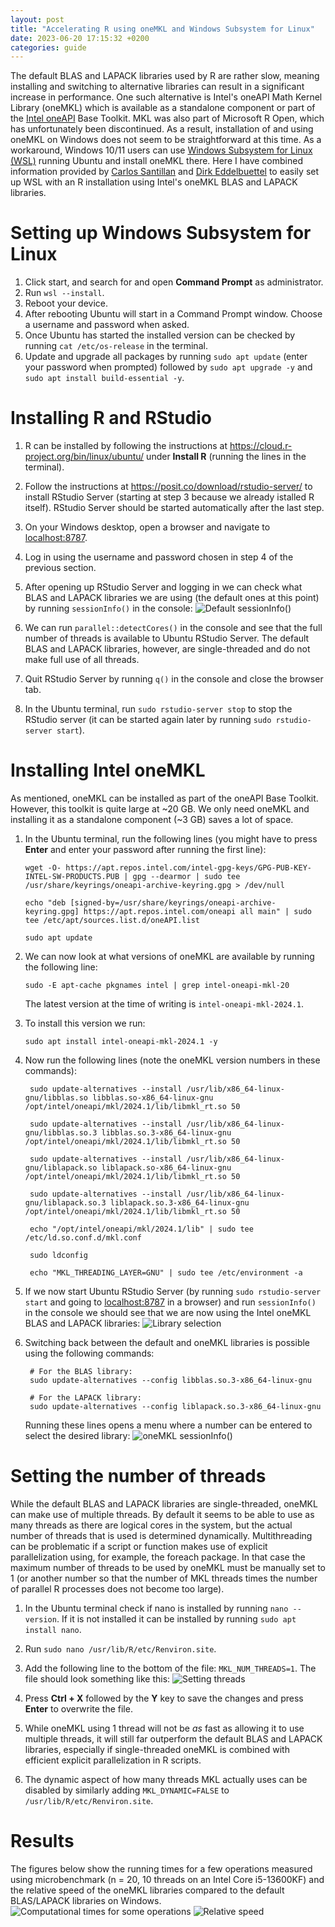 ```yaml
---
layout: post
title: "Accelerating R using oneMKL and Windows Subsystem for Linux"
date: 2023-06-20 17:15:32 +0200
categories: guide
---
```


The default BLAS and LAPACK libraries used by R are rather slow, meaning installing and switching to alternative libraries can result in a significant increase in performance. One such alternative is Intel's oneAPI Math Kernel Library (oneMKL) which is available as a standalone component or part of the [Intel oneAPI](https://www.intel.com/content/www/us/en/developer/tools/oneapi/overview.html) Base Toolkit. MKL was also part of Microsoft R Open, which has unfortunately been discontinued. As a result, installation of and using oneMKL on Windows does not seem to be straightforward at this time. As a workaround, Windows 10/11 users can use [Windows Subsystem for Linux (WSL)](https://ubuntu.com/wsl) running Ubuntu and install oneMKL there. Here I have combined information provided by [Carlos Santillan](https://csantill.github.io/RPerformanceWBLAS/) and [Dirk Eddelbuettel](http://dirk.eddelbuettel.com/blog/2018/04/15/) to easily set up WSL with an R installation using Intel's oneMKL BLAS and LAPACK libraries.

# Setting up Windows Subsystem for Linux

1.  Click start, and search for and open **Command Prompt** as administrator.
2.  Run `wsl --install`.
3.  Reboot your device.
4.  After rebooting Ubuntu will start in a Command Prompt window. Choose a username and password when asked.
5.  Once Ubuntu has started the installed version can be checked by running `cat /etc/os-release` in the terminal.
6.  Update and upgrade all packages by running `sudo apt update` (enter your password when prompted) followed by `sudo apt upgrade -y` and `sudo apt install build-essential -y`.

# Installing R and RStudio

1.  R can be installed by following the instructions at <https://cloud.r-project.org/bin/linux/ubuntu/> under **Install R** (running the lines in the terminal).

2.  Follow the instructions at <https://posit.co/download/rstudio-server/> to install RStudio Server (starting at step 3 because we already istalled R itself). RStudio Server should be started automatically after the last step.

3.  On your Windows desktop, open a browser and navigate to <localhost:8787>.

4.  Log in using the username and password chosen in step 4 of the previous section.

5.  After opening up RStudio Server and logging in we can check what BLAS and LAPACK libraries we are using (the default ones at this point) by running `sessionInfo()` in the console: ![Default sessionInfo()](/assets/sessionInfo_default.png)

6.  We can run `parallel::detectCores()` in the console and see that the full number of threads is available to Ubuntu RStudio Server. The default BLAS and LAPACK libraries, however, are single-threaded and do not make full use of all threads.

7.  Quit RStudio Server by running `q()` in the console and close the browser tab.

8.  In the Ubuntu terminal, run `sudo rstudio-server stop` to stop the RStudio server (it can be started again later by running `sudo rstudio-server start`).

# Installing Intel oneMKL

As mentioned, oneMKL can be installed as part of the oneAPI Base Toolkit. However, this toolkit is quite large at \~20 GB. We only need oneMKL and installing it as a standalone component (\~3 GB) saves a lot of space.

1.  In the Ubuntu terminal, run the following lines (you might have to press **Enter** and enter your password after running the first line):

    ```         
    wget -O- https://apt.repos.intel.com/intel-gpg-keys/GPG-PUB-KEY-INTEL-SW-PRODUCTS.PUB | gpg --dearmor | sudo tee /usr/share/keyrings/oneapi-archive-keyring.gpg > /dev/null

    echo "deb [signed-by=/usr/share/keyrings/oneapi-archive-keyring.gpg] https://apt.repos.intel.com/oneapi all main" | sudo tee /etc/apt/sources.list.d/oneAPI.list

    sudo apt update
    ```

2.  We can now look at what versions of oneMKL are available by running the following line:

    ```         
    sudo -E apt-cache pkgnames intel | grep intel-oneapi-mkl-20
    ```

    The latest version at the time of writing is `intel-oneapi-mkl-2024.1`.

3.  To install this version we run:

    ```         
    sudo apt install intel-oneapi-mkl-2024.1 -y
    ```

4.  Now run the following lines (note the oneMKL version numbers in these commands):

    ```         
     sudo update-alternatives --install /usr/lib/x86_64-linux-gnu/libblas.so libblas.so-x86_64-linux-gnu /opt/intel/oneapi/mkl/2024.1/lib/libmkl_rt.so 50

     sudo update-alternatives --install /usr/lib/x86_64-linux-gnu/libblas.so.3 libblas.so.3-x86_64-linux-gnu /opt/intel/oneapi/mkl/2024.1/lib/libmkl_rt.so 50

     sudo update-alternatives --install /usr/lib/x86_64-linux-gnu/liblapack.so liblapack.so-x86_64-linux-gnu /opt/intel/oneapi/mkl/2024.1/lib/libmkl_rt.so 50

     sudo update-alternatives --install /usr/lib/x86_64-linux-gnu/liblapack.so.3 liblapack.so.3-x86_64-linux-gnu /opt/intel/oneapi/mkl/2024.1/lib/libmkl_rt.so 50

     echo "/opt/intel/oneapi/mkl/2024.1/lib" | sudo tee /etc/ld.so.conf.d/mkl.conf

     sudo ldconfig

     echo "MKL_THREADING_LAYER=GNU" | sudo tee /etc/environment -a
    ```

5.  If we now start Ubuntu RStudio Server (by running `sudo rstudio-server start` and going to <localhost:8787> in a browser) and run `sessionInfo()` in the console we should see that we are now using the Intel oneMKL BLAS and LAPACK libraries: ![Library selection](/assets/sessionInfo_MKL.png)

6.  Switching back between the default and oneMKL libraries is possible using the following commands:

    ```         
     # For the BLAS library:
     sudo update-alternatives --config libblas.so.3-x86_64-linux-gnu

     # For the LAPACK library:
     sudo update-alternatives --config liblapack.so.3-x86_64-linux-gnu
    ```

    Running these lines opens a menu where a number can be entered to select the desired library: ![oneMKL sessionInfo()](/assets/libblas_choice.png)

# Setting the number of threads

While the default BLAS and LAPACK libraries are single-threaded, oneMKL can make use of multiple threads. By default it seems to be able to use as many threads as there are logical cores in the system, but the actual number of threads that is used is determined dynamically. Multithreading can be problematic if a script or function makes use of explicit parallelization using, for example, the foreach package. In that case the maximum number of threads to be used by oneMKL must be manually set to 1 (or another number so that the number of MKL threads times the number of parallel R processes does not become too large).

1.  In the Ubuntu terminal check if nano is installed by running `nano --version`. If it is not installed it can be installed by running `sudo apt install nano`.

2.  Run `sudo nano /usr/lib/R/etc/Renviron.site`.

3.  Add the following line to the bottom of the file: `MKL_NUM_THREADS=1`. The file should look something like this: ![Setting threads](/assets/Renviron.png)

4.  Press **Ctrl + X** followed by the **Y** key to save the changes and press **Enter** to overwrite the file.

5.  While oneMKL using 1 thread will not be *as* fast as allowing it to use multiple threads, it will still far outperform the default BLAS and LAPACK libraries, especially if single-threaded oneMKL is combined with efficient explicit parallelization in R scripts.

6.  The dynamic aspect of how many threads MKL actually uses can be disabled by similarly adding `MKL_DYNAMIC=FALSE` to `/usr/lib/R/etc/Renviron.site`.

# Results

The figures below show the running times for a few operations measured using microbenchmark (n = 20, 10 threads on an Intel Core i5-13600KF) and the relative speed of the oneMKL libraries compared to the default BLAS/LAPACK libraries on Windows. ![Computational times for some operations](/assets/all_log.png) ![Relative speed](/assets/all_relative.png)
